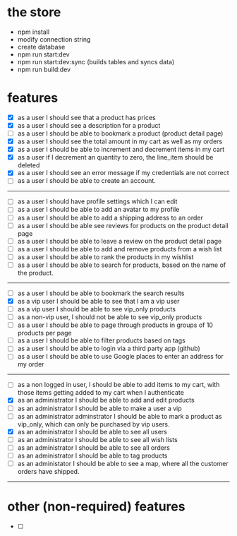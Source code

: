 # the store 

- npm install
- modify connection string
- create database
- npm run start:dev
- npm run start:dev:sync (builds tables and syncs data)
- npm run build:dev

# features

- [x] as a user I should see that a product has prices
- [x] as a user I should see a description for a product
- [ ] as a user I should be able to bookmark a product (product detail page)
- [x] as a user I should see the total amount in my cart as well as my orders
- [x] as a user I should be able to increment and decrement items in my cart
- [x] as a user if I decrement an quantity to zero, the line_item should be deleted
- [x] as a user I should see an error message if my credentials are not correct
- [ ] as a user I should be able to create an account.
-----
- [ ] as a user I should have profile settings which I can edit
- [ ] as a user I should be able to add an avatar to my profile
- [ ] as a user I should be able to add a shipping address to an order
- [ ] as a user I should be able see reviews for products on the product detail page
- [ ] as a user I should be able to leave a review on the product detail page
- [ ] as a user I should be able to add and remove products from a wish list
- [ ] as a user I should be able to rank the products in my wishlist
- [ ] as a user I should be able to search for products, based on the name of the product.
-----
- [ ] as a user I should be able to bookmark the search results
- [x] as a vip user I should be able to see that I am a vip user
- [ ] as a vip user I should be able to see vip_only products
- [ ] as a non-vip user, I should not be able to see vip_only products
- [ ] as a user I should be able to page through products in groups of 10 products per page
- [ ] as a user I should be able to filter products based on tags
- [ ] as a user I should be able to login via a third party app (github)
- [ ] as a user I should be able to use Google places to enter an address for my order
-----
- [ ] as a non logged in user, I should be able to add items to my cart, with those items getting added to my cart when I authenticate
- [x] as an administrator I should be able to add and edit products
- [ ] as an administrator I should be able to make a user a vip
- [ ] as an administrator adminstrator I should be able to mark a product as vip_only, which can only be purchased by vip users.
- [x] as an administrator I should be able to see all users
- [ ] as an administrator I should be able to see all wish lists 
- [ ] as an administrator I should be able to see all orders
- [ ] as an administrator I should be able to tag products 
- [ ] as an administator I should be able to see a map, where all the customer orders have shipped.
-----
# other (non-required) features
- [ ]

